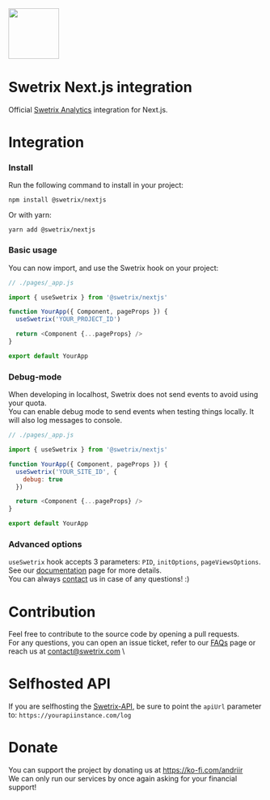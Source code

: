 <img src="https://swetrix.com/assets/logo_blue.svg" alt="" height="100" />

# Swetrix Next.js integration
Official [Swetrix Analytics](https://swetrix.com/?ref=github-swetrix-nextjs) integration for Next.js.

# Integration

### Install

Run the following command to install in your project:

```
npm install @swetrix/nextjs
```

Or with yarn:

```
yarn add @swetrix/nextjs
```

### Basic usage

You can now import, and use the Swetrix hook on your project:

```javascript
// ./pages/_app.js

import { useSwetrix } from '@swetrix/nextjs'

function YourApp({ Component, pageProps }) {
  useSwetrix('YOUR_PROJECT_ID')

  return <Component {...pageProps} />
}

export default YourApp
```

### Debug-mode

When developing in localhost, Swetrix does not send events to avoid using your quota. \
You can enable debug mode to send events when testing things locally. It will also log messages to console.

```javascript
// ./pages/_app.js

import { useSwetrix } from '@swetrix/nextjs'

function YourApp({ Component, pageProps }) {
  useSwetrix('YOUR_SITE_ID', {
    debug: true
  })

  return <Component {...pageProps} />
}

export default YourApp
```

### Advanced options
`useSwetrix` hook accepts 3 parameters: `PID`, `initOptions`, `pageViewsOptions`. \
See our [documentation](https://swetrix.com/docs) page for more details. \
You can always [contact](https://swetrix.com/contact) us in case of any questions! :)

# Contribution

Feel free to contribute to the source code by opening a pull requests. \
For any questions, you can open an issue ticket, refer to our [FAQs](https://swetrix.com/#faq) page or reach us at contact@swetrix.com \

# Selfhosted API
If you are selfhosting the [Swetrix-API](https://github.com/Swetrix/swetrix-api), be sure to point the `apiUrl` parameter to: `https://yourapiinstance.com/log`

# Donate
You can support the project by donating us at https://ko-fi.com/andriir \
We can only run our services by once again asking for your financial support!
